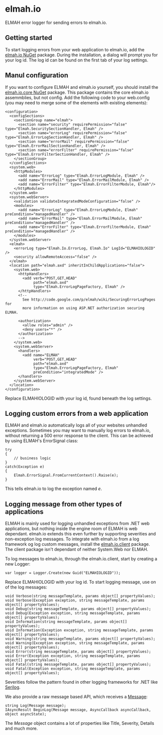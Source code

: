 elmah.io======ELMAH error logger for sending errors to elmah.io.Getting started-----------------To start logging errors from your web application to elmah.io, add the [elmah.io NuGet](http://www.nuget.org/packages/elmah.io/) package. During the installation, a dialog will prompt you for your log id. The log id can be found on the first tab of your log settings.Manul configuration-----------------------If you want to configure ELMAH and elmah.io yourself, you should install the [elmah.io.core NuGet](http://www.nuget.org/packages/elmah.io.core/) package. This package contains the core elmah.io assemmblies, but not config. Add the following code to your web.config (you may need to merge some of the elements with existing elements):    <configuration>      <configSections>        <sectionGroup name="elmah">          <section name="security" requirePermission="false" type="Elmah.SecuritySectionHandler, Elmah" />          <section name="errorLog" requirePermission="false" type="Elmah.ErrorLogSectionHandler, Elmah" />          <section name="errorMail" requirePermission="false" type="Elmah.ErrorMailSectionHandler, Elmah" />          <section name="errorFilter" requirePermission="false" type="Elmah.ErrorFilterSectionHandler, Elmah" />        </sectionGroup>      </configSections>      <system.web>        <httpModules>          <add name="ErrorLog" type="Elmah.ErrorLogModule, Elmah" />          <add name="ErrorMail" type="Elmah.ErrorMailModule, Elmah" />          <add name="ErrorFilter" type="Elmah.ErrorFilterModule, Elmah"/>        </httpModules>      </system.web>      <system.webServer>        <validation validateIntegratedModeConfiguration="false" />        <modules>          <add name="ErrorLog" type="Elmah.ErrorLogModule, Elmah" preCondition="managedHandler" />          <add name="ErrorMail" type="Elmah.ErrorMailModule, Elmah" preCondition="managedHandler" />          <add name="ErrorFilter" type="Elmah.ErrorFilterModule, Elmah" preCondition="managedHandler" />        </modules>      </system.webServer>      <elmah>        <errorLog type="Elmah.Io.ErrorLog, Elmah.Io" LogId="ELMAHIOLOGID" />        <security allowRemoteAccess="false" />      </elmah>      <location path="elmah.axd" inheritInChildApplications="false">        <system.web>          <httpHandlers>            <add verb="POST,GET,HEAD"                  path="elmah.axd"                  type="Elmah.ErrorLogPageFactory, Elmah" />          </httpHandlers>          <!--             See http://code.google.com/p/elmah/wiki/SecuringErrorLogPages for             more information on using ASP.NET authorization securing ELMAH.              <authorization>            <allow roles="admin" />            <deny users="*" />            </authorization>          -->          </system.web>        <system.webServer>          <handlers>            <add name="ELMAH"                 verb="POST,GET,HEAD"                 path="elmah.axd"                  type="Elmah.ErrorLogPageFactory, Elmah"                 preCondition="integratedMode" />          </handlers>        </system.webServer>      </location>    </configuration>Replace ELMAHIOLOGID with your log id, found beneath the log settings.Logging custom errors from a web application---------------------------------------------------ELMAH and elmah.io automatically logs all of your websites unhandled exceptions. Sometimes you may want to manually log errors to elmah.io, without returning a 500 error response to the client. This can be achieved by using ELMAH's ErrorSignal class:    try     {        // business logic    }    catch(Exception e)    {        Elmah.ErrorSignal.FromCurrentContext().Raise(e);    }This tells elmah.io to log the exception named *e*.Logging message from other types of applications--------------------------------------------------------ELMAH is mainly used for logging unhandled exceptions from .NET web applications, but nothing inside the engine room of ELMAH is web dependant. elmah.io extends this even further by supporting severities and non-exception log messages. To integrate with elmah.io from a log framework og log custom messages, install the [elmah.io.client](http://www.nuget.org/packages/elmah.io.client) package. The client package isn't dependant of neither System.Web nor ELMAH.To log messages to elmah.io, through the elmah.io.client, start by creating a new Logger:    var logger = Logger.Create(new Guid("ELMAHIOLOGID"));Replace ELMAHIOLOGID with your log id. To start logging message, use on of the log messages:    void Verbose(string messageTemplate, params object[] propertyValues);    void Verbose(Exception exception, string messageTemplate, params object[] propertyValues);    void Debug(string messageTemplate, params object[] propertyValues);    void Debug(Exception exception, string messageTemplate, params object[] propertyValues);    void Information(string messageTemplate, params object[] propertyValues);    void Information(Exception exception, string messageTemplate, params object[] propertyValues);    void Warning(string messageTemplate, params object[] propertyValues);    void Warning(Exception exception, string messageTemplate, params object[] propertyValues);    void Error(string messageTemplate, params object[] propertyValues);    void Error(Exception exception, string messageTemplate, params object[] propertyValues);    void Fatal(string messageTemplate, params object[] propertyValues);    void Fatal(Exception exception, string messageTemplate, params object[] propertyValues);Severities follow the pattern found in other logging frameworks for .NET like [Serilog](http://serilog.net/).We also provide a raw message based API, which receives a [Message](https://github.com/elmahio/elmah.io/blob/apiv2/Elmah.Io.Client/Message.cs):    string Log(Message message);    IAsyncResult BeginLog(Message message, AsyncCallback asyncCallback, object asyncState);The *Message* object contains a lot of properties like Title, Severity, Details and much more.
